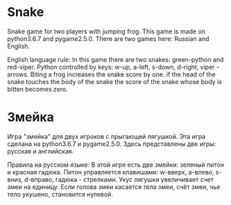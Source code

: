 ﻿# Snake
Snake game for two players with jumping frog.  This game is made on python3.6.7 and pygame2.5.0.  There are two games here: Russian and English.

English language rule:     In this game there are two snakes: green-python and red-viper.     Python controlled by keys: w-up, a-left, s-down, d-right, viper - arrows.     Biting a frog increases the snake score by one.     if the head of the snake touches the body of the snake the score of the snake whose body is bitten becomes zero.

# Змейка
Игра "змейка" для двух игроков с прыгающей лягушкой. Эта игра сделана на python3.6.7 и pygame2.5.0. Здесь представлены две игры: русская и английская.

Правила на русском языке: В этой игре есть две змейки: зеленый питон и красная гадюка. Питон управляется клавишами: w-вверх, a-влево, s-вниз, d-вправо, гадюка - стрелками. Укус лягушки увеличивает счет змеи на единицу. Если голова змеи касается тела змеи, счёт змеи, чье тело укушено, становится нулевой.
